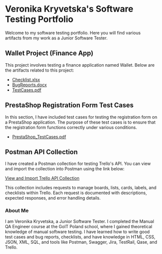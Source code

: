 # Veronika Kryvetska's Software Testing Portfolio

Welcome to my software testing portfolio. Here you will find various artifacts from my work as a Junior Software Tester.

## Wallet Project (Finance App)
This project involves testing a finance application named Wallet. Below are the artifacts related to this project:

- [Checklist.xlsx](Wallet/Checklist.pdf)
- [BugReports.docx](Wallet/BugReports.pdf)
- [TestCases.pdf](Wallet/TestCases.pdf)

## PrestaShop Registration Form Test Cases
In this section, I have included test cases for testing the registration form on a PrestaShop application. The purpose of these test cases is to ensure that the registration form functions correctly under various conditions.
- [PrestaShop_TestCases.pdf](PrestaShop_TestCases.pdf)

## Postman API Collection

I have created a Postman collection for testing Trello's API. You can view and import the collection into Postman using the link below:

[View and Import Trello API Collection](<https://www.postman.com/veronikakrv/workspace/trello-api-v2/collection/32094555-cc585264-50bd-46d8-9ebd-6700ee9f2937?action=share&creator=32094555&active-environment=32094555-643aec88-e816-44d1-af34-56765b0c9139>)

This collection includes requests to manage boards, lists, cards, labels, and checklists within Trello. Each request is documented with descriptions, expected responses, and error handling details.


### About Me
I am Veronika Kryvetska, a Junior Software Tester. I completed the Manual QA Engineer course at the GoIT Poland school, where I gained theoretical knowledge of manual software testing. I have learned how to write good test cases and bug reports, checklists, and have knowledge in HTML, CSS, JSON, XML, SQL, and tools like Postman, Swagger, Jira, TestRail, Qase, and Trello.
